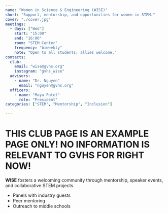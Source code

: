 ```yaml
---
name: "Women in Science & Engineering (WISE)"
short: "Support, mentorship, and opportunities for women in STEM."
cover: "./cover.jpg"
meetings:
  - days: ["Wed"]
    start: "15:00"
    end: "16:00"
    room: "STEM Center"
    frequency: "biweekly"
    note: "Open to all students; allies welcome."
contacts:
  club:
    email: "wise@gvhs.org"
    instagram: "gvhs_wise"
  advisors:
    - name: "Dr. Nguyen"
      email: "nguyen@gvhs.org"
  officers:
    - name: "Maya Patel"
      role: "President"
categories: ["STEM", "Mentorship", "Inclusion"]

---
```


# THIS CLUB PAGE IS AN EXAMPLE PAGE ONLY! NO INFORMATION IS RELEVANT TO GVHS FOR RIGHT NOW!


**WISE** fosters a welcoming community through mentorship, speaker events, and collaborative STEM projects.

- Panels with industry guests
- Peer mentoring
- Outreach to middle schools
